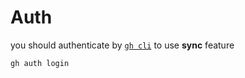 # Auth

you should authenticate by [`gh cli`](https://cli.github.com) to use **sync** feature

```sh
gh auth login
```
